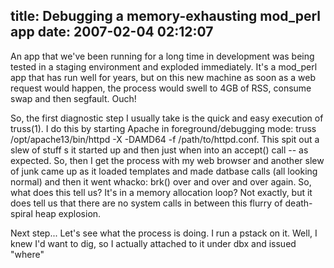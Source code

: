 title: Debugging a memory-exhausting mod_perl app
date: 2007-02-04 02:12:07
---

<p> An app that we've been running for a long time in development was being tested in a staging environment and exploded immediately.  It's a mod_perl app that has run well for years, but on this new machine as soon as a web request would happen, the process would swell to 4GB of RSS, consume swap and then segfault.  Ouch! </p>  <p> So, the first diagnostic step I usually take is the quick and easy execution of truss(1).  I do this by starting Apache in foreground/debugging mode: truss /opt/apache13/bin/httpd -X -DAMD64 -f /path/to/httpd.conf.  This spit out a slew of stuff s it started up and then just when into an accept() call -- as expected.  So, then I get the process with my web browser and another slew of junk came up as it loaded templates and made datbase calls (all looking normal) and then it went whacko: brk() over and over and over again.  So, what does this tell us?  It's in a memory allocation loop?  Not exactly, but it does tell us that there are no system calls in between this flurry of death-spiral heap explosion. </p>  <p> Next step... Let's see what the process is doing.  I run a pstack on it.  Well, I knew I'd want to dig, so I actually attached to it under dbx and issued "where" </p> 
